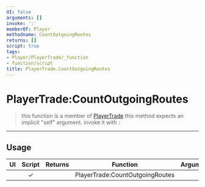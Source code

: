 ```yaml
---
UI: false
arguments: []
invoke: ':'
memberOf: Player
methodname: CountOutgoingRoutes
returns: []
script: true
tags:
- Player/PlayerTrade/_function
- function/script
title: PlayerTrade.CountOutgoingRoutes
---
```

# PlayerTrade:CountOutgoingRoutes
> this function is a member of [PlayerTrade](civ-6/lua/PlayerTrade.md)
> this method expects an implicit "self" argument. invoke it with `:`
-----
## Usage
|  UI | Script | Returns | Function | Arguments |
|:---:|:------:|-------:|:--------:|:---------|
| |✓||PlayerTrade:CountOutgoingRoutes||
